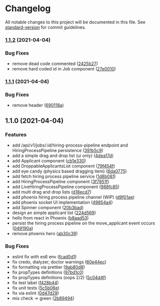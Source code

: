 # Changelog

All notable changes to this project will be documented in this file. See [standard-version](https://github.com/conventional-changelog/standard-version) for commit guidelines.

### [1.1.2](https://github.com/hugdubois/wk_job/compare/v1.1.1...v1.1.2) (2021-04-04)


### Bug Fixes

* remove dead code commented ([2425b27](https://github.com/hugdubois/wk_job/commit/2425b2790fb3ee7ae38451b41ccd5e9324d82efb))
* remove hard coded id in Job component ([27e0010](https://github.com/hugdubois/wk_job/commit/27e0010fe79bf85e82b6f3233a248c0d9f2e4ded))

### [1.1.1](https://github.com/hugdubois/wk_job/compare/v1.1.0...v1.1.1) (2021-04-04)

### Bug Fixes

* remove header ([690118a](https://github.com/hugdubois/wk_job/commit/690118ab50606da0761e462d8e4d89a4503c99ad))

## 1.1.0 (2021-04-04)


### Features

* add /api/v1/jobs/:id/hiring-process-pipeline endpoint and HiringProcessPipeline persistence ([391b5c9](https://github.com/hugdubois/wk_job/commit/391b5c962f90f2a0ccabaf88463db578e87a0a20))
* add a simple drag and drop list (ui only) ([4dea17d](https://github.com/hugdubois/wk_job/commit/4dea17dbdde81af581f87bd6dfc4c1ea682d1265))
* add Applicant component ([cb1e330](https://github.com/hugdubois/wk_job/commit/cb1e3308d9196c0f8d28dc6720ef2465daae5218))
* add DroppableApplicantsList component ([79f454f](https://github.com/hugdubois/wk_job/commit/79f454f33022d910eb6734f87645426f7a67e37a))
* add eye candy (physics based dragging item) ([6da0775](https://github.com/hugdubois/wk_job/commit/6da077598cbb520afa530fa163cfd5e3652fe8b8))
* add fetch hiring process pipeline service ([1d8b081](https://github.com/hugdubois/wk_job/commit/1d8b081c8a105e9018fb0653621a89ff61df6054))
* add HiringProcessPipeline component ([3f7851f](https://github.com/hugdubois/wk_job/commit/3f7851f0f516c7df714dad60827fd58a734d3dfa))
* add LiveHiringProcessPipeline component ([988fc85](https://github.com/hugdubois/wk_job/commit/988fc85bde374291c7ac5c025ee92f8dbd1b9067))
* add multi drag and drop lists ([d18ecd7](https://github.com/hugdubois/wk_job/commit/d18ecd79ab0d4290aff458451080c297e892d187))
* add phoenix hiring process pipeline channel (WIP) ([d9f01ae](https://github.com/hugdubois/wk_job/commit/d9f01aedfb0ff5bc6e8a43278994c248abdb3173))
* add phoenix socket UI implementation ([49854a4](https://github.com/hugdubois/wk_job/commit/49854a4c676a69e31214c8b28070e93ab99e983b))
* add Spinner component ([20b3bad](https://github.com/hugdubois/wk_job/commit/20b3bad0d58acbe29ea1df466c140a79b7206071))
* design an simple applicant list ([224d569](https://github.com/hugdubois/wk_job/commit/224d5698d4b2a2c874177aa9631077353938d29e))
* hello from react in Phoenix ([b8aad53](https://github.com/hugdubois/wk_job/commit/b8aad53cdb1b0e14b14700471bc412754ef102cd))
* persist the hiring process pipeline on the move_applicant event occurs ([049190a](https://github.com/hugdubois/wk_job/commit/049190a5926ee2f1ac27f7c1bbe50ceaeb17a84d))
* remove phoenix hero ([ab30c39](https://github.com/hugdubois/wk_job/commit/ab30c3911a3f283ee0dca78e1cf1d7796a9ec08a))


### Bug Fixes

* eslint fix with es6 env ([fcad0d1](https://github.com/hugdubois/wk_job/commit/fcad0d132948a143baf5ea52cd81de7d56301241))
* fix credo, dialyzer, doctor warnings ([60e44ec](https://github.com/hugdubois/wk_job/commit/60e44ec0eadb81e247220b07438db95d47c74bce))
* fix formatting via prettier ([9ab80d8](https://github.com/hugdubois/wk_job/commit/9ab80d8723fe293489ee6d3eaca158ff355ffe41))
* fix propTypes definitions ([97bd1c0](https://github.com/hugdubois/wk_job/commit/97bd1c0a079a5374cb1ffa2400e513e778e95f1c))
* fix propTypes definitions (oops 2/2) ([5c04d4f](https://github.com/hugdubois/wk_job/commit/5c04d4f8f8facaa085a40d6dc09428fbf328ae59))
* fix test label ([f428b44](https://github.com/hugdubois/wk_job/commit/f428b449f59e23d5df7abc8325a92cd56bc16780))
* fix unit tests ([5c5b06e](https://github.com/hugdubois/wk_job/commit/5c5b06ee373f6052d8344fc7f7488905f2857f29))
* fix via eslint ([0d47d29](https://github.com/hugdubois/wk_job/commit/0d47d29afc7668dc870dafb3a7f54e34545d2db0))
* mix check -> green ([2b89494](https://github.com/hugdubois/wk_job/commit/2b8949457bd88160b6d7ebf1011a1345889318fd))

